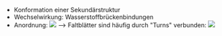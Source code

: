 - Konformation einer Sekundärstruktur
- Wechselwirkung: Wasserstoffbrückenbindungen
- Anordnung:
![](Pasted%20image%2020240412110155.png)
--> Faltblätter sind häufig durch "Turns" verbunden:
![](Pasted%20image%2020240412110320.png)
